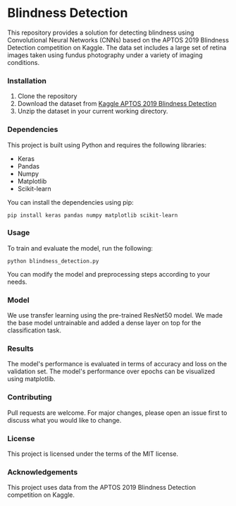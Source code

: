 # Blindness Detection

This repository provides a solution for detecting blindness using Convolutional Neural Networks (CNNs) based on the APTOS 2019 Blindness Detection competition on Kaggle. The data set includes a large set of retina images taken using fundus photography under a variety of imaging conditions.

### Installation

1. Clone the repository
2. Download the dataset from [Kaggle APTOS 2019 Blindness Detection](https://www.kaggle.com/c/aptos2019-blindness-detection/data)
3. Unzip the dataset in your current working directory.

### Dependencies

This project is built using Python and requires the following libraries:

* Keras
* Pandas
* Numpy
* Matplotlib
* Scikit-learn

You can install the dependencies using pip:

    pip install keras pandas numpy matplotlib scikit-learn

### Usage

To train and evaluate the model, run the following:

    python blindness_detection.py

You can modify the model and preprocessing steps according to your needs.

### Model

We use transfer learning using the pre-trained ResNet50 model. We made the base model untrainable and added a dense layer on top for the classification task.

### Results

The model's performance is evaluated in terms of accuracy and loss on the validation set. The model's performance over epochs can be visualized using matplotlib.

### Contributing

Pull requests are welcome. For major changes, please open an issue first to discuss what you would like to change.

### License

This project is licensed under the terms of the MIT license.

### Acknowledgements

This project uses data from the APTOS 2019 Blindness Detection competition on Kaggle.
